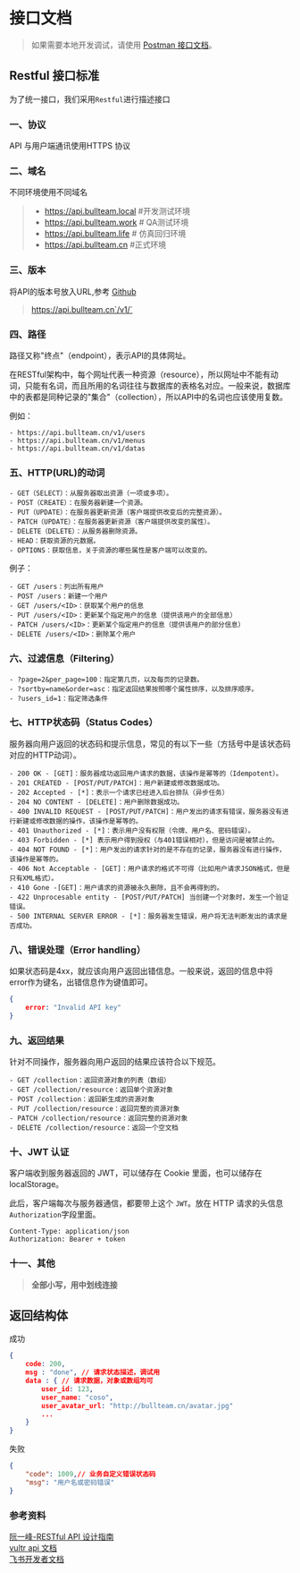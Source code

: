 # 接口文档

> 如果需要本地开发调试，请使用 [Postman 接口文档](https://documenter.getpostman.com/view/159835/S1LyTSN3?version=latest)。

## Restful 接口标准

为了统一接口，我们采用`Restful`进行描述接口

### 一、协议

API 与用户端通讯使用HTTPS 协议

### 二、域名
不同环境使用不同域名

> - https://api.bullteam.local #开发测试环境   
> - https://api.bullteam.work # QA测试环境    
> - https://api.bullteam.life # 仿真回归环境    
> - https://api.bullteam.cn  #正式环境     

### 三、版本

将API的版本号放入URL,参考 [Github](https://developer.github.com/v3/media/#request-specific-version)

> https://api.bullteam.cn`/v1/`

### 四、路径

路径又称"终点"（endpoint），表示API的具体网址。

在RESTful架构中，每个网址代表一种资源（resource），所以网址中不能有动词，只能有名词，而且所用的名词往往与数据库的表格名对应。一般来说，数据库中的表都是同种记录的"集合"（collection），所以API中的名词也应该使用复数。

例如：

```
- https://api.bullteam.cn/v1/users
- https://api.bullteam.cn/v1/menus
- https://api.bullteam.cn/v1/datas
```
### 五、HTTP(URL)的动词

```
- GET（SELECT）：从服务器取出资源（一项或多项）。
- POST（CREATE）：在服务器新建一个资源。
- PUT（UPDATE）：在服务器更新资源（客户端提供改变后的完整资源）。
- PATCH（UPDATE）：在服务器更新资源（客户端提供改变的属性）。
- DELETE（DELETE）：从服务器删除资源。
- HEAD：获取资源的元数据。
- OPTIONS：获取信息，关于资源的哪些属性是客户端可以改变的。
```

例子：

```
- GET /users：列出所有用户
- POST /users：新建一个用户
- GET /users/<ID>：获取某个用户的信息
- PUT /users/<ID>：更新某个指定用户的信息（提供该用户的全部信息）
- PATCH /users/<ID>：更新某个指定用户的信息（提供该用户的部分信息）
- DELETE /users/<ID>：删除某个用户
```
### 六、过滤信息（Filtering）

```
- ?page=2&per_page=100：指定第几页，以及每页的记录数。
- ?sortby=name&order=asc：指定返回结果按照哪个属性排序，以及排序顺序。
- ?users_id=1：指定筛选条件
```
### 七、HTTP状态码（Status Codes）
服务器向用户返回的状态码和提示信息，常见的有以下一些（方括号中是该状态码对应的HTTP动词）。
```
- 200 OK - [GET]：服务器成功返回用户请求的数据，该操作是幂等的（Idempotent）。
- 201 CREATED - [POST/PUT/PATCH]：用户新建或修改数据成功。
- 202 Accepted - [*]：表示一个请求已经进入后台排队（异步任务）
- 204 NO CONTENT - [DELETE]：用户删除数据成功。
- 400 INVALID REQUEST - [POST/PUT/PATCH]：用户发出的请求有错误，服务器没有进行新建或修改数据的操作，该操作是幂等的。
- 401 Unauthorized - [*]：表示用户没有权限（令牌、用户名、密码错误）。
- 403 Forbidden - [*] 表示用户得到授权（与401错误相对），但是访问是被禁止的。
- 404 NOT FOUND - [*]：用户发出的请求针对的是不存在的记录，服务器没有进行操作，该操作是幂等的。
- 406 Not Acceptable - [GET]：用户请求的格式不可得（比如用户请求JSON格式，但是只有XML格式）。
- 410 Gone -[GET]：用户请求的资源被永久删除，且不会再得到的。
- 422 Unprocesable entity - [POST/PUT/PATCH] 当创建一个对象时，发生一个验证错误。
- 500 INTERNAL SERVER ERROR - [*]：服务器发生错误，用户将无法判断发出的请求是否成功。
```

### 八、错误处理（Error handling）
如果状态码是4xx，就应该向用户返回出错信息。一般来说，返回的信息中将error作为键名，出错信息作为键值即可。
```json
{
    error: "Invalid API key"
}
```
### 九、返回结果
针对不同操作，服务器向用户返回的结果应该符合以下规范。
```
- GET /collection：返回资源对象的列表（数组）
- GET /collection/resource：返回单个资源对象
- POST /collection：返回新生成的资源对象
- PUT /collection/resource：返回完整的资源对象
- PATCH /collection/resource：返回完整的资源对象
- DELETE /collection/resource：返回一个空文档
```

### 十、JWT 认证
客户端收到服务器返回的 JWT，可以储存在 Cookie 里面，也可以储存在 localStorage。

此后，客户端每次与服务器通信，都要带上这个 `JWT`。放在 HTTP 请求的头信息`Authorization`字段里面。
```
Content-Type: application/json
Authorization: Bearer + token 
```


### 十一、其他   
> **全部小写，用中划线连接**

## 返回结构体

成功
```json
{
    code: 200,
    msg : "done", // 请求状态描述，调试用
    data : { // 请求数据，对象或数组均可
        user_id: 123,
        user_name: "coso",
        user_avatar_url: "http://bullteam.cn/avatar.jpg"
        ...
    }
}
```
失败
```json
{
    "code": 1009,// 业务自定义错误状态码
    "msg": "用户名或密码错误"
}
```

### 参考资料

[阮一峰-RESTful API 设计指南](http://www.ruanyifeng.com/blog/2014/05/restful_api.html)     
[vultr api 文档](https://www.vultr.com/api/)       
[飞书开发者文档](https://lark-open.bytedance.net/document/ukTMukTMukTM/uADN14CM0UjLwQTN)    